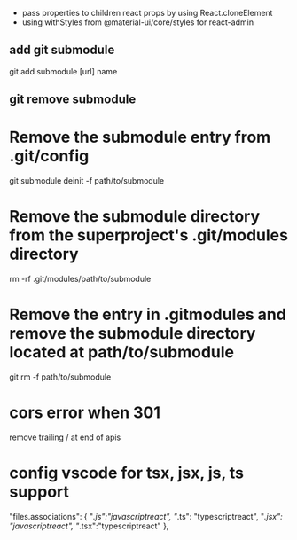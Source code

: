 
 - pass properties to children react props by using React.cloneElement
 - using withStyles from @material-ui/core/styles for react-admin


## add git submodule
git add submodule [url] name

## git remove submodule
# Remove the submodule entry from .git/config
git submodule deinit -f path/to/submodule

# Remove the submodule directory from the superproject's .git/modules directory
rm -rf .git/modules/path/to/submodule

# Remove the entry in .gitmodules and remove the submodule directory located at path/to/submodule
git rm -f path/to/submodule

# cors error when 301
remove trailing / at end of apis

# config vscode for tsx, jsx, js, ts support
"files.associations": {
        "*.js":"javascriptreact",
        "*.ts": "typescriptreact",
        "*.jsx": "javascriptreact",
        "*.tsx":"typescriptreact"
    },
